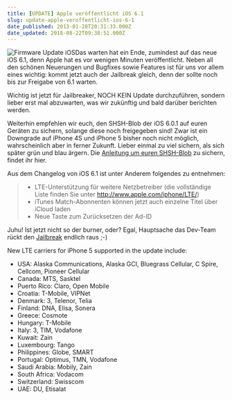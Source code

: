 ```yaml
---
title: [UPDATE] Apple veröffentlicht iOS 6.1
slug: update-apple-veroffentlicht-ios-6-1
date_published: 2013-01-28T20:31:33.000Z
date_updated: 2018-08-22T09:38:51.000Z
---
```


![Firmware Update iOS](//picdump.thafaker.de/2011/03/firmware_zeichen1.jpg)Das warten hat ein Ende, zumindest auf das neue iOS 6.1, denn Apple hat es vor wenigen Minuten veröffentlicht. Neben all den schönen Neuerungen und Bugfixes sowie Features ist für uns vor allem eines wichtig: kommt jetzt auch der Jailbreak gleich, denn der sollte noch bis zur Freigabe von 6.1 warten. 

Wichtig ist jetzt für Jailbreaker, NOCH KEIN Update durchzuführen, sondern lieber erst mal abzuwarten, was wir zukünftig und bald darüber berichten werden.

Weiterhin empfehlen wir euch, den SHSH-Blob der iOS 6.0.1 auf euren Geräten zu sichern, solange diese noch freigegeben sind! Zwar ist ein Downgrade auf iPhone 4S und iPhone 5 bisher noch nicht möglich, wahrscheinlich aber in ferner Zukunft. Lieber einmal zu viel sichern, als sich später grün und blau ärgern. Die [Anleitung um euren SHSH-Blob](__GHOST_URL__/wie-sichere-ich-shsh-files-oder-stelle-ein-iphone-wieder-her/) zu sichern, findet ihr hier.

Aus dem Changelog von iOS 6.1 ist unter Anderem folgendes zu entnehmen:

> - LTE-Unterstützung für weitere Netzbetreiber (die vollständige Liste finden Sie unter <http://www.apple.com/iphone/LTE/>)
> - iTunes Match-Abonnenten können jetzt auch einzelne Titel über iCloud laden
> - Neue Taste zum Zurücksetzen der Ad-ID

Juhu! Ist jetzt nicht so der burner, oder? Egal, Hauptsache das Dev-Team rückt den [Jailbreak](__GHOST_URL__/jailbreak-ios-6-untethered-jailbreak-ist-laut-iphone-dev-team-bereits-fertig/) endlich raus ;-)

New LTE carriers for iPhone 5 supported in the update include:

- USA: Alaska Communications, Alaska GCI, Bluegrass Cellular, C Spire, Cellcom, Pioneer Cellular
- Canada: MTS, Sasktel
- Puerto Rico: Claro, Open Mobile
- Croatia: T-Mobile, VIPNet
- Denmark: 3, Telenor, Telia
- Finland: DNA, Elisa, Sonera
- Greece: Cosmote
- Hungary: T-Mobile
- Italy: 3, TIM, Vodafone
- Kuwait: Zain
- Luxembourg: Tango
- Philippines: Globe, SMART
- Portugal: Optimus, TMN, Vodafone
- Saudi Arabia: Mobily, Zain
- South Africa: Vodacom
- Switzerland: Swisscom
- UAE: DU, Etisalat

